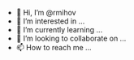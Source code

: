 - 👋 Hi, I’m @rmihov
- 👀 I’m interested in ...
- 🌱 I’m currently learning ...
- 💞️ I’m looking to collaborate on ...
- 📫 How to reach me ...

<!---
rmihov/rmihov is a ✨ special ✨ repository because its `README.md` (this file) appears on your GitHub profile.
You can click the Preview link to take a look at your changes.
--->
